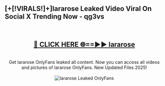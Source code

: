 <h2>[+[!VIRALS!]+]lararose Leaked Video Viral On Social X Trending Now - qg3vs</h2>
<br>
<div align="center">
<h2><a href="https://libra.edu.pl?lararose" rel="nofollow">🔴 CLICK HERE 🌐==►► lararose</a></h2>
<br>
Get lararose OnlyFans leaked all content. Now you can access all videos and pictures of lararose OnlyFans. New Updated Files 2025!
<br>
<br>
<a href="https://libra.edu.pl?lararose" rel="nofollow" data-target="animated-image.originalLink"><img src="https://i.ibb.co.com/WyWwxjT/player-gif2.gif" alt="lararose Leaked OnlyFans" style="max-width: 100%; display: inline-block;" data-target="animated-image.originalImage"></a>
</div>
<br>